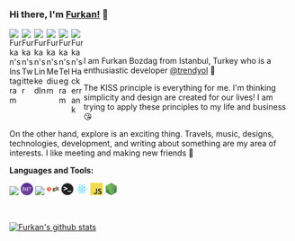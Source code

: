 ### Hi there, I'm [Furkan!](https://bozdag.dev)  👋

<a href="https://www.instagram.com/bozd4g">
  <img align="left" alt="Furkan's Instagram" width="22px" src="https://cdn.jsdelivr.net/npm/simple-icons@v3/icons/instagram.svg" />
</a>
<a href="https://twitter.com/bozd4g">
  <img align="left" alt="Furkan's Twitter" width="22px" src="https://cdn.jsdelivr.net/npm/simple-icons@v3/icons/twitter.svg" />
</a>
<a href="https://www.linkedin.com/in/bozd4g">
  <img align="left" alt="Furkan's LinkedIn" width="22px" src="https://cdn.jsdelivr.net/npm/simple-icons@v3/icons/linkedin.svg" />
</a>
<a href="https://medium.com/@bozd4g">
  <img align="left" alt="Furkan's Medium" width="22px" src="https://cdn.jsdelivr.net/npm/simple-icons@v3/icons/medium.svg" />
</a>
<a href="https://t.me/boz4g">
  <img align="left" alt="Furkan's Telegram" width="22px" src="https://cdn.jsdelivr.net/npm/simple-icons@v3/icons/telegram.svg" />
</a>
<a href="https://www.hackerrank.com/bozd4g">
  <img align="left" alt="Furkan's Hackerrank" width="22px" src="https://cdn.jsdelivr.net/npm/simple-icons@v3/icons/hackerrank.svg" />
</a>

<br />
<br />

I am Furkan Bozdag from Istanbul, Turkey who is a enthusiastic developer [@trendyol](https://github.com/trendyol) 🚀 

The KISS principle is everything for me. I'm thinking simplicity and design are created for our lives! I am trying to apply these principles to my life and business 😘

On the other hand, explore is an exciting thing. Travels, music, designs, technologies, development, and writing about something are my area of interests. I like meeting and making new friends 🤙

**Languages and Tools:**  

<code><img height="22" src="https://img.icons8.com/color/22/000000/golang.png"></code>
<code><img height="22" src="https://raw.githubusercontent.com/github/explore/80688e429a7d4ef2fca1e82350fe8e3517d3494d/topics/dotnet/dotnet.png"></code>
<code><img height="22" src="https://img.icons8.com/color/22/000000/mongodb.png"></code>
<code><img height="22" src="https://raw.githubusercontent.com/github/explore/80688e429a7d4ef2fca1e82350fe8e3517d3494d/topics/git/git.png"></code>
<code><img height="22" src="https://raw.githubusercontent.com/github/explore/80688e429a7d4ef2fca1e82350fe8e3517d3494d/topics/terminal/terminal.png"></code>
<code><img height="22" src="https://raw.githubusercontent.com/github/explore/80688e429a7d4ef2fca1e82350fe8e3517d3494d/topics/react/react.png"></code>
<code><img height="22" src="https://raw.githubusercontent.com/github/explore/80688e429a7d4ef2fca1e82350fe8e3517d3494d/topics/javascript/javascript.png"></code>
<code><img height="22" src="https://raw.githubusercontent.com/github/explore/80688e429a7d4ef2fca1e82350fe8e3517d3494d/topics/nodejs/nodejs.png"></code>

<br />

[![Furkan's github stats](https://github-readme-stats.vercel.app/api?username=bozd4g)](https://github.com/bozd4g/bozd4g)

<!--
**bozd4g/bozd4g** is a ✨ _special_ ✨ repository because its `README.md` (this file) appears on your GitHub profile.

Here are some ideas to get you started:

- 🔭 I’m currently working on ...
- 🌱 I’m currently learning ...
- 👯 I’m looking to collaborate on ...
- 🤔 I’m looking for help with ...
- 💬 Ask me about ...
- 📫 How to reach me: ...
- 😄 Pronouns: ...
- ⚡ Fun fact: ...
-->
